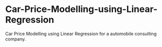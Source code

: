 # Car-Price-Modelling-using-Linear-Regression
Car Price Modelling using Linear Regression for a automobile consulting company.
